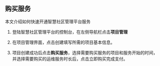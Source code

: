 ## 购买服务

本文介绍如何快速开通智慧社区管理平台服务

1. 登陆智慧社区管理平台的控制台，在左侧导航栏点击**项目管理**

2. 在项目管理界面，点击创建填写所需的项目基本信息。

3. 项目创建成功后点击**购买服务**，选择需要购买服务的项目和服务开始的时间，并选择需要购买的运维服务时长后，点击立即购买完成支付。

